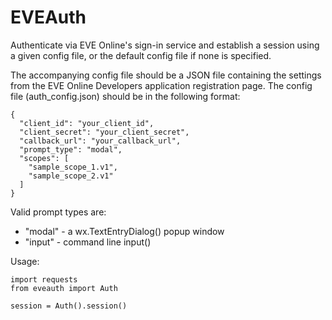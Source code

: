 # EVEAuth

Authenticate via EVE Online's sign-in service and establish a session using
a given config file, or the default config file if none is specified.

The accompanying config file should be a JSON file containing the settings
from the EVE Online Developers application registration page.  The config
file (auth_config.json) should be in the following format:

```
{
  "client_id": "your_client_id",
  "client_secret": "your_client_secret",
  "callback_url": "your_callback_url",
  "prompt_type": "modal",
  "scopes": [
    "sample_scope_1.v1",
    "sample_scope_2.v1"
  ]
}
```

Valid prompt types are:
* "modal" - a wx.TextEntryDialog() popup window
* "input" - command line input()

Usage:
```
import requests
from eveauth import Auth

session = Auth().session()
```

